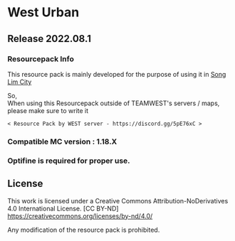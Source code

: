# West Urban

## Release 2022.08.1

### Resourcepack Info

This resource pack is mainly developed for the purpose of using it in [Song Lim City](https://teamwest.co.kr/intro/slc/)

So, <br>
When using this Resourcepack outside of TEAMWEST's servers / maps,<br>
please make sure to write it

`< Resource Pack by WEST server - https://discord.gg/5pE76xC >`

### Compatible MC version : 1.18.X

### Optifine is required for proper use.

## License

This work is licensed under a Creative Commons Attribution-NoDerivatives 4.0 International License.
[CC BY-ND] https://creativecommons.org/licenses/by-nd/4.0/

Any modification of the resource pack is prohibited.
